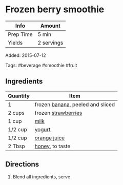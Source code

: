 # Frozen berry smoothie

| Info      | Amount     |
| --------- | ---------- |
| Prep Time | 5 min      |
| Yields    | 2 servings |

Added: 2015-07-12

Tags: #beverage #smoothie #fruit

## Ingredients

| Quantity | Item                                                          |
| -------- | ------------------------------------------------------------- |
| 1        | frozen [banana](../_ingredients/banana.md), peeled and sliced |
| 2 cups   | frozen [strawberries](../_ingredients/strawberries.md)        |
| 1 cup    | [milk](../_ingredients/milk.md)                               |
| 1/2 cup  | [yogurt](../_ingredients/yogurt.md)                           |
| 1/2 cup  | [orange juice](../_ingredients/orange-juice.md)               |
| 2 Tbsp   | [honey](../_ingredients/honey.md), to taste                   |

## Directions

1. Blend all ingredients, serve
